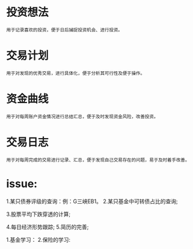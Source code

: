 # 投资想法
    用于记录喜欢的投资，便于日后捕捉投资机会、进行投资。

# 交易计划
    用于对发现的优秀交易，进行具体化，便于分析其可行性及便于操作。

# 资金曲线
    用于对每周账户资金情况进行总结汇总，便于及时发现资金风险，改善投资。

# 交易日志
    用于对每周完成的交易进行记录、汇总，便于发现自己交易存在的问题，易于及时着手改善。

# issue:
1.某只债券评级的查询：例：G三峡EB1。
2.某只基金中可转债占比的查询;

3.股票平均下跌穿透的计算;

4.每日经济形势跟踪;
5.简历的完善;

1.基金学习：
2.保险的学习:



